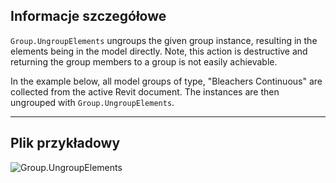 ## Informacje szczegółowe
`Group.UngroupElements` ungroups the given group instance, resulting in the elements being in the model directly. Note, this action is destructive and returning the group members to a group is not easily achievable.

In the example below, all model groups of type, "Bleachers Continuous" are collected from the active Revit document. The instances are then ungrouped with `Group.UngroupElements`.

___
## Plik przykładowy

![Group.UngroupElements](./Revit.Elements.Group.UngroupElements_img.jpg)
